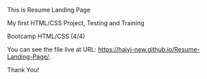 This is Resume Landing Page

My first HTML/CSS Project, Testing and Training

Bootcamp HTML/CSS (4/4)

You can see the file live at URL:
https://haiyi-new.github.io/Resume-Landing-Page/.

Thank You!

